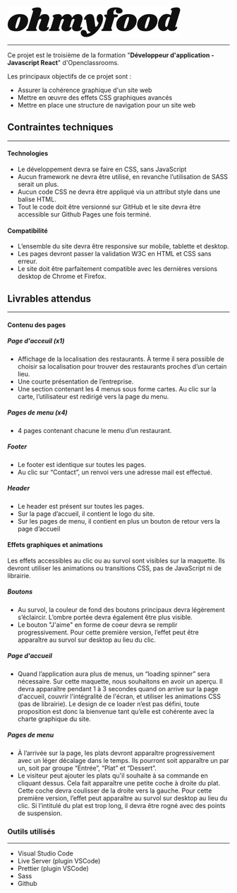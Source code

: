 ![oh my food](images/logo/ohmyfood.png)

---

Ce projet est le troisième de la formation "**Développeur d'application - Javascript React**" d'Openclassrooms.

Les principaux objectifs de ce projet sont :

* Assurer la cohérence graphique d'un site web
* Mettre en œuvre des effets CSS graphiques avancés
* Mettre en place une structure de navigation pour un site web

## Contraintes techniques

---
#### Technologies
* Le développement devra se faire en CSS, sans JavaScript
* Aucun framework ne devra être utilisé, en revanche l’utilisation de SASS serait un
plus.
* Aucun code CSS ne devra être appliqué via un attribut style dans une balise HTML.
* Tout le code doit être versionné sur GitHub et le site devra être accessible sur
Github Pages une fois terminé.

#### Compatibilité
* L’ensemble du site devra être responsive sur mobile, tablette et desktop.
* Les pages devront passer la validation W3C en HTML et CSS sans erreur.
* Le site doit être parfaitement compatible avec les dernières versions desktop de
Chrome et Firefox.

## Livrables attendus
---
#### Contenu des pages
##### Page d'acceuil (x1)
* Affichage de la localisation des restaurants. À terme il sera possible de choisir sa
localisation pour trouver des restaurants proches d’un certain lieu.
* Une courte présentation de l’entreprise.
* Une section contenant les 4 menus sous forme cartes. Au clic sur la carte,
l’utilisateur est redirigé vers la page du menu.

##### Pages de menu (x4)
* 4 pages contenant chacune le menu d’un restaurant.

##### Footer
* Le footer est identique sur toutes les pages.
* Au clic sur “Contact”, un renvoi vers une adresse mail est effectué.

##### Header
* Le header est présent sur toutes les pages.
* Sur la page d’accueil, il contient le logo du site.
* Sur les pages de menu, il contient en plus un bouton de retour vers la page d’accueil

#### Effets graphiques et animations
Les effets accessibles au clic ou au survol sont visibles sur la maquette. Ils devront utiliser les animations ou transitions CSS, pas de JavaScript ni de librairie.

##### Boutons
* Au survol, la couleur de fond des boutons principaux devra légèrement s’éclaircir.
L’ombre portée devra également être plus visible.
* Le bouton "J'aime" en forme de coeur devra se remplir progressivement. Pour cette première version, l’effet peut être apparaître au survol sur desktop au lieu du clic.

##### Page d'accueil
* Quand l’application aura plus de menus, un “loading spinner” sera nécessaire. Sur cette maquette, nous souhaitons en avoir un aperçu. Il devra apparaître pendant 1 à 3 secondes quand on arrive sur la page d'accueil, couvrir l'intégralité de l'écran, et utiliser les animations CSS (pas de librairie). Le design de ce loader n’est pas défini, toute proposition est donc la bienvenue tant qu’elle est cohérente avec la charte
graphique du site.

##### Pages de menu
* À l’arrivée sur la page, les plats devront apparaître progressivement avec un léger
décalage dans le temps. Ils pourront soit apparaître un par un, soit par groupe
“Entrée”, “Plat” et “Dessert”.
* Le visiteur peut ajouter les plats qu'il souhaite à sa commande en cliquant dessus.
Cela fait apparaître une petite coche à droite du plat. Cette coche devra coulisser de
la droite vers la gauche. Pour cette première version, l’effet peut apparaître au survol
sur desktop au lieu du clic. Si l’intitulé du plat est trop long, il devra être rogné avec
des points de suspension.

### Outils utilisés
---
* Visual Studio Code
* Live Server (plugin VSCode)
* Prettier (plugin VSCode)
* Sass
* Github